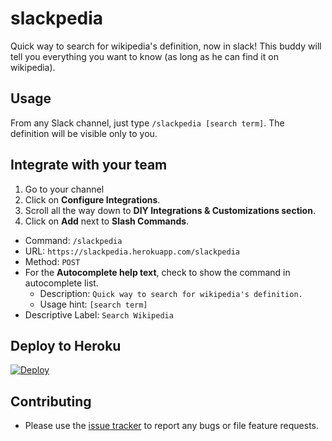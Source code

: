 # slackpedia

Quick way to search for wikipedia's definition, now in slack! This buddy will tell you everything you want to know (as long as he can find it on wikipedia).


## Usage

From any Slack channel, just type `/slackpedia [search term]`. The definition will be visible only to you.

## Integrate with your team

1. Go to your channel
2. Click on **Configure Integrations**.
3. Scroll all the way down to **DIY Integrations & Customizations section**.
4. Click on **Add** next to **Slash Commands**.
  - Command: `/slackpedia`
  - URL: `https://slackpedia.herokuapp.com/slackpedia`
  - Method: `POST`
  - For the **Autocomplete help text**, check to show the command in autocomplete list.
    - Description: `Quick way to search for wikipedia's definition.`
    - Usage hint: `[search term]`
  - Descriptive Label: `Search Wikipedia`

## Deploy to Heroku

[![Deploy](https://www.herokucdn.com/deploy/button.png)](https://heroku.com/deploy)

## Contributing

- Please use the [issue tracker](https://github.com/karan/slack-overflow/issues) to report any bugs or file feature requests.
